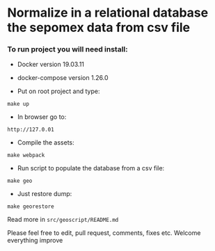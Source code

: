 # Normalize in a relational database the sepomex data from csv file

### To run project you will need install:

- Docker version 19.03.11
- docker-compose version 1.26.0



- Put on root project and type:

``
make up
``

- In browser go to:

``http://127.0.01``

- Compile the assets:

``make webpack``

- Run script to populate the database from a csv file:

`make geo`

- Just restore dump:

`make georestore`

Read more in 
``
src/geoscript/README.md
``

Please feel free to edit, pull request, comments, fixes etc. Welcome everything improve
